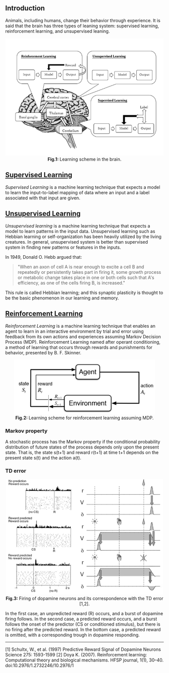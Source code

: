 ## Introduction
Animals, including humans, change their behavior through experience. It is said that the brain has three types of leaning system: supervised learning, reinforcement learning, and unsupervised leaning.

<p align="center">
  <img src="/assets/Brain_DL.PNG"/>
  <br>
  <b> Fig.1: </b> Learning scheme in the brain.
</p>

## [Supervised Learning](/examples/supervised_learning) 
*Supervised Learning* is a machine learning technique that expects a model to learn the input-to-label mapping of data where an input and a label associated with that input are given.

## [Unsupervised Learning](/examples/unsupervised_learning)
*Unsupervised learning* is a machine learning technique that expects a model to learn patterns in the input data. Unsupervised learning such as Hebbian learning or self-organization has been heavily utilized by the living creatures. In general, unsupervised system is better than supervised system in finding new patterns or features in the inputs.

In 1949, Donald O. Hebb argued that: 
> "When an axon of cell A is near enough to excite a cell B and repeatedly or persistently takes part in firing it, some growth process or metabolic change takes place in one or both cells such that A's efficiency, as one of the cells firing B, is increased." 

This rule is called Hebbian learning; and this synaptic plasticity is thought to be the basic phenomenon in our learning and memory.

## [Reinforcement Learning](/examples/reinforcement_learning)
*Reinforcement Learning* is a machine learning technique that enables an agent to learn in an interactive environment by trial and error using feedback from its own actions and experiences assuming Markov Decision Process (MDP). Reinforcement Learning named after operant conditioning, a method of learning that occurs through rewards and punishments for behavior, presented by B. F. Skinner.

<p align="center">
  <img src="/assets/reinforcement-learning.jpg" width="450"/>
  <br>
  <b> Fig.2: </b> Learning scheme for reinforcement learning assuming MDP.
</p>  

### Markov property
A stochastic process has the Markov property if the conditional probability distribution of future states of the process depends only upon the present state. That is, the state s(t+1) and reward r(t+1) at time t+1 depends on the present state s(t) and the action a(t). 

### TD error 

<p align="center">
  <img src="/assets/TD_error.png" width="500"/>
  <br>
  <b> Fig.3: </b> Firing of dopamine neurons and its correspondence with the TD error [1,2]. 
</p>  
In the first case, an unpredicted reward (R) occurs, and a burst of dopamine firing follows. In the second case, a predicted reward occurs, and a burst follows the onset of the predictor (CS or conditioned stimulus), but there is no firing after the predicted reward. In the bottom case, a predicted reward is omitted, with a corresponding trough in dopamine responding.

---
[1] Schultx, W., et al. (1997) Predictive Reward Signal of Dopamine Neurons Science 275: 1593-1599 
[2] Doya K. (2007). Reinforcement learning: Computational theory and biological mechanisms. HFSP journal, 1(1), 30–40. doi:10.2976/1.2732246/10.2976/1
